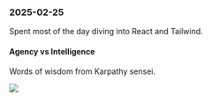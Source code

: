 ### 2025-02-25
Spent most of the day diving into React and Tailwind. 

#### Agency vs Intelligence
Words of wisdom from Karpathy sensei.

![](https://x.com/karpathy/status/1894099637218545984)